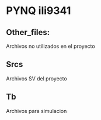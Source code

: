# PYNQ ili9341

## Other_files:

Archivos no utilizados en el proyecto

## Srcs

Archivos SV del proyecto

## Tb

Archivos para simulacion
